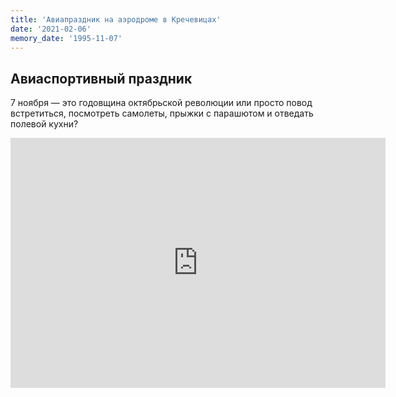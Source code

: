 ```yaml
---
title: 'Авиапраздник на аэродроме в Кречевицах'
date: '2021-02-06'
memory_date: '1995-11-07'
---
```


## Авиаспортивный праздник
7 ноября — это годовщина октябрьской революции или просто повод встретиться,
посмотреть самолеты, прыжки с парашютом и отведать полевой кухни?

<iframe
  width=600" 
  height="400" 
  src="https://www.youtube.com/embed/AVtX2JDooCk" 
  frameborder="0"
  allow="accelerometer;
  autoplay;
  clipboard-write;
  encrypted-media;
  gyroscope;
  picture-in-picture"
  allowfullscreen></iframe>
